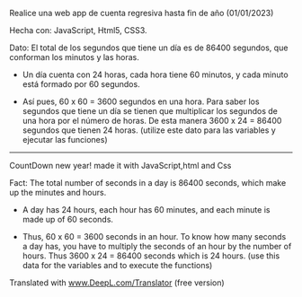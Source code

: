 Realice una web app de cuenta regresiva hasta fin de año (01/01/2023)

Hecha con: JavaScript, Html5, CSS3.

Dato: El total de los segundos que tiene un día es de 86400 segundos, que conforman los minutos y las horas.

- Un día cuenta con 24 horas, cada hora tiene 60 minutos, y cada minuto está formado por 60 segundos.

- Así pues, 60 x 60 = 3600 segundos en una hora. Para saber los segundos que tiene un día se tienen que multiplicar los segundos de una hora por el número de horas. De esta manera 3600 x 24 = 86400 segundos que tienen 24 horas. (utilize este dato para las variables y ejecutar las funciones)

----------------------------------------------------------------------------

CountDown new year! made it with JavaScript,html and Css

Fact: The total number of seconds in a day is 86400 seconds, which make up the minutes and hours.

- A day has 24 hours, each hour has 60 minutes, and each minute is made up of 60 seconds.

- Thus, 60 x 60 = 3600 seconds in an hour. To know how many seconds a day has, you have to multiply the seconds of an hour by the number of hours. Thus 3600 x 24 = 86400 seconds which is 24 hours. (use this data for the variables and to execute the functions)

Translated with www.DeepL.com/Translator (free version)


